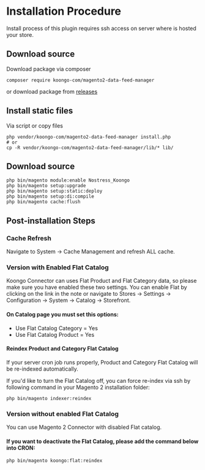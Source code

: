 # Installation Procedure

Install process of this plugin requires ssh access on server where is hosted your store. 

## Download source
Download package via composer
```shell
composer require koongo-com/magento2-data-feed-manager
```

or download package from [releases](https://github.com/koongo-com/magento2-data-feed-manager/tags) 

## Install static files
Via script or copy files
```shell
php vendor/koongo-com/magento2-data-feed-manager install.php
# or
cp -R vendor/koongo-com/magento2-data-feed-manager/lib/* lib/
```

## Download source

```shell
php bin/magento module:enable Nostress_Koongo
php bin/magento setup:upgrade
php bin/magento setup:static:deploy
php bin/magento setup:di:compile
php bin/magento cache:flush
```



## Post-installation Steps
### Cache Refresh
Navigate to System → Cache Management and refresh ALL cache.

### Version with Enabled Flat Catalog
Koongo Connector can uses Flat Product and Flat Category data, so please make sure you have enabled these two settings. You can enable Flat by clicking on the link in the note or navigate to Stores -> Settings -> Configuration → System → Catalog → Storefront.
#### On Catalog page you must set this options:

* Use Flat Catalog Category = Yes
* Use Flat Catalog Product = Yes


#### Reindex Product and Category Flat Catalog
If your server cron job runs properly, Product and Category Flat Catalog will be re-indexed automatically.

If you'd like to turn the Flat Catalog off, you can force re-index via ssh by following command in your Magento 2 installation folder:

```shell
php bin/magento indexer:reindex
```

### Version without enabled Flat Catalog
You can use Magento 2 Connector with disabled Flat catalog.

#### If you want to deactivate the Flat Catalog, please add the command below into CRON:

```shell
php bin/magento koongo:flat:reindex
```